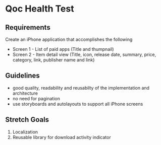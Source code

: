 #  Qoc Health Test

## Requirements
Create an iPhone application that accomplishes the following
 - Screen 1 - List of paid apps (Title and thumpnail)
 - Screen 2 - Item detail view (Title, icon, release date, summary, price, category, link, publisher name and link) 

## Guidelines
- good quality, readability and reusabilty of the implementation and architecture
- no need for pagination
- use storyboards and autolayouts to support all iPhone screens

## Stretch Goals 
1. Localization
2. Reusable library for download activity indicator
